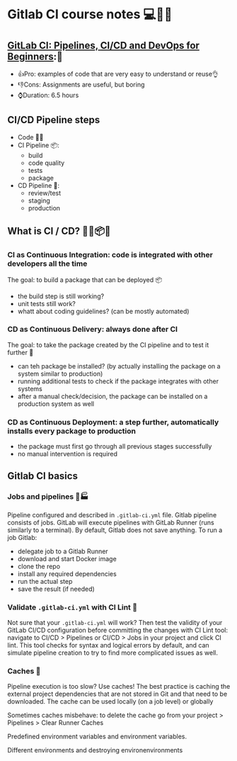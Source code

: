 # Gitlab CI course notes 💻📕🚀

## [GitLab CI: Pipelines, CI/CD and DevOps for Beginners](https://www.udemy.com/course/gitlab-ci-pipelines-ci-cd-and-devops-for-beginners/):🐌
- 👍Pro: examples of code that are very easy to understand or reuse👌 
- 👎Cons: Assignments are useful, but boring
- ⌚Duration: 6.5 hours
 
  
## CI/CD Pipeline steps
- Code 👨‍💻
- CI Pipeline 📦:
  - build
  - code quality
  - tests
  - package
- CD Pipeline 🚀:
  - review/test
  - staging
  - production  

## What is CI / CD? 👨‍💻📦🚀
### CI as Continuous Integration: code is integrated with other developers all the time
The goal: to build a package that can be deployed 📦
- the build step is still working?
- unit tests still work?
- whatt about coding guidelines? (can be mostly automated)

### CD as Continuous Delivery: always done after CI
The goal: to take the package created by the CI pipeline and to test it further 🚀
- can teh package be installed? (by actually installing the package on a system similar to production)
- running additional tests to check if the package integrates with other systems
- after a manual check/decision, the package can be installed on a production system as well

### CD as Continuous Deployment: a step further, automatically installs every package to production
- the package must first go through all previous stages successfully
- no manual intervention is required

## Gitlab CI basics

### Jobs and pipelines 👷🏭
Pipeline configured and described in `.gitlab-ci.yml` file. Gitlab pipeline consists of jobs. GitLab will execute pipelines with GitLab Runner (runs similarly to a terminal). By default, Gitlab does not save anything. To run a job Gitlab:
- delegate job to a Gitlab Runner
- download and start Docker image
- clone the repo
- install any required dependencies
- run the actual step
- save the result (if needed) 

### Validate `.gitlab-ci.yml` with CI Lint 📄 
Not sure that your `.gitlab-ci.yml` will work? Then test the validity of your GitLab CI/CD configuration before committing the changes with CI Lint tool: navigate to CI/CD > Pipelines or CI/CD > Jobs in your project and click CI lint. This tool checks for syntax and logical errors by default, and can simulate pipeline creation to try to find more complicated issues as well.

### Caches 💾
Pipeline execution is too slow? Use caches! The best practice is caching the external project dependencies that are not stored in Git and that need to be downloaded. The cache can be used locally (on a job level) or globally

Sometimes caches misbehave: to delete the cache go from your project > Pipelines > Clear Runner Caches




Predefined environment variables and environment variables.

Different environments and destroying environenvironments
